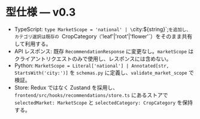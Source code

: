 # 型仕様 — v0.3
<!-- markdownlint-disable MD013 MD038 -->

- TypeScript: `type MarketScope = 'national' | \`city:${string}\`;`を追加し、カテゴリ選択は既存の `CropCategory`（`'leaf'|'root'|'flower'`）をそのまま共有して利用する。
- API レスポンス: 既存 `RecommendationResponse` に変更なし。`marketScope` はクライアントリクエストのみで使用し、レスポンスには含めない。
- Python: `MarketScope = Literal['national'] | Annotated[str, StartsWith('city:')]` を `schemas.py` に定義し、`validate_market_scope` で検証。
- Store: Redux ではなく Zustand を採用し、`frontend/src/hooks/recommendations/store.ts` にあるストアで `selectedMarket: MarketScope` と `selectedCategory: CropCategory` を保持する。
